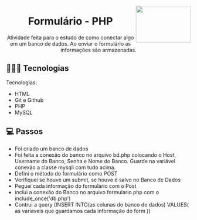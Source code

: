 <img width="150px" height="100px" align="right" src="https://user-images.githubusercontent.com/98564118/223809453-76cc9406-89ee-462f-846a-c471f7e961dc.png">  <h1 align="center"> Formulário - PHP </h1>

<p align="center">
Atividade feita para o estudo de como conectar algo em um banco de dados. Ao enviar o formulário as informações são armazenadas.<br/>
</p>

## 👩🏽‍💻 Tecnologias

Tecnologias:

- HTML
- Git e Github
- PHP
- MySQL

## 💻 Passos

- Foi criado um banco de dados
- Foi feita a conexão do banco no arquivo bd.php colocando o Host, Username do Banco, Senha e Nome do Banco. Guarde na variável conexão a classe mysqli com tudo acima.
- Defini o método do formulário como POST
- Verifiquei se houve um submit, se houve é salvo no Banco de Dados
- Peguei cada informação do formulário com o Post
- inclui a conexão do Banco no arquivo formulario.php com o include_once('db.php')
- Contrui a query (INSERT INTO(as colunas do banco de dados) VALUES( as variaveis que guardamos cada informação do form ))

